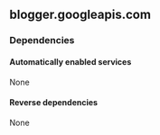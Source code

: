 ## blogger.googleapis.com

### Dependencies

#### Automatically enabled services

None

#### Reverse dependencies

None
